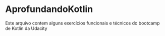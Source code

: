 # AprofundandoKotlin
Este arquivo contem alguns exercícios funcionais e técnicos do bootcamp de Kotlin da Udacity
